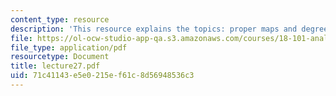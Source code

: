 ```yaml
---
content_type: resource
description: 'This resource explains the topics: proper maps and degree.'
file: https://ol-ocw-studio-app-qa.s3.amazonaws.com/courses/18-101-analysis-ii-fall-2005/71c41143e5e0215ef61c8d56948536c3_lecture27.pdf
file_type: application/pdf
resourcetype: Document
title: lecture27.pdf
uid: 71c41143-e5e0-215e-f61c-8d56948536c3
---
```

